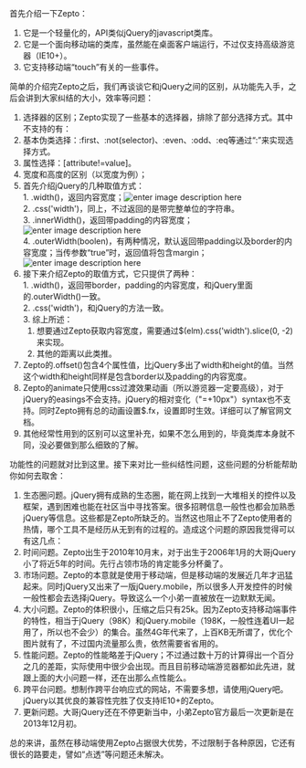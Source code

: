 首先介绍一下Zepto：  
1. 它是一个轻量化的，API类似jQuery的javascript类库。  
2. 它是一个面向移动端的类库，虽然能在桌面客户端运行，不过仅支持高级游览器（IE10+）。  
3. 它支持移动端“touch”有关的一些事件。  

简单的介绍完Zepto之后，我们再谈谈它和jQuery之间的区别，从功能先入手，之后会讲到大家纠结的大小，效率等问题：  
1. 选择器的区别；Zepto实现了一些基本的选择器，排除了部分选择方式。其中不支持的有：  
  1. 基本伪类选择：:first、:not(selector)、:even、:odd、:eq等通过“:”来实现选择方式。  
  2. 属性选择：[attribute!=value]。  
2. 宽度和高度的区别（以宽度为例）；  
  1. 首先介绍jQuery的几种取值方式：  
    1. .width()，返回内容宽度；![enter image description here](http://7xi9ky.com1.z0.glb.clouddn.com/1.png)  
    2. .css('width')，同上，不过返回的是带完整单位的字符串。  
    3. .innerWidth()，返回带padding的内容宽度；![enter image description here](http://7xi9ky.com1.z0.glb.clouddn.com/2.png)  
    4. .outerWidth(boolen)，有两种情况，默认返回带padding以及border的内容宽度；当传参数“true”时，返回值将包含margin；![enter image description here](http://7xi9ky.com1.z0.glb.clouddn.com/3.png)  
  2. 接下来介绍Zepto的取值方式，它只提供了两种：  
    1. .width()，返回带border，padding的内容宽度，和jQuery里面的.outerWidth()一致。  
    2. .css('width')，和jQuery的方法一致。  
    3. 综上所述：  
      1. 想要通过Zepto获取内容宽度，需要通过$(elm).css('width').slice(0, -2)来实现。  
      2. 其他的距离以此类推。  
3. Zepto的.offset()包含4个属性值，比jQuery多出了width和height的值。当然这个width和height同样是包含border以及padding的内容宽度。  
4. Zepto的animate只使用css过渡效果动画（所以游览器一定要高级），对于jQuery的easings不会支持。jQuery的相对变化（"=+10px"）syntax也不支持。同时Zepto拥有总的动画设置$.fx，设置即时生效。详细可以了解官网文档。  
5. 其他经常性用到的区别可以这里补充，如果不怎么用到的，毕竟类库本身就不同，没必要做到那么细致的了解。  

功能性的问题就对比到这里。接下来对比一些纠结性问题，这些问题的分析能帮助你如何去取舍：  
1. 生态圈问题。jQuery拥有成熟的生态圈，能在网上找到一大堆相关的控件以及框架，遇到困难也能在社区当中寻找答案。很多招聘信息一般性也都会加熟悉jQuery等信息。这些都是Zepto所缺乏的。当然这也阻止不了Zepto使用者的热情，哪个工具不是经历从无到有的过程的。造成这个问题的原因我觉得可以有这几点：  
  1. 时间问题。Zepto出生于2010年10月末，对于出生于2006年1月的大哥jQuery小了将近5年的时间。先行占领市场的肯定能多分杯羹了。   
  2. 市场问题。Zepto的本意就是使用于移动端，但是移动端的发展近几年才迅猛起来。同时jQuery又出来了一版jQuery.mobile，所以很多人开发控件的时候一般性都会去选择jQuery。导致这么一个小弟一直被放在一边默默无闻。  
2. 大小问题。Zepto的体积很小，压缩之后只有25k。因为Zepto支持移动端事件的特性，相当于jQuery（98K）和jQuery.mobile（198K，一般性连着UI一起用了，所以也不会少）的集合。虽然4G年代来了，上百KB无所谓了，优化个图片就有了，不过国内流量那么贵，依然需要省省用的。  
3. 性能问题。Zepto的性能略差于jQuery；不过通过数十万的计算得出一个百分之几的差距，实际使用中很少会出现。而且目前移动端游览器都如此先进，就跟上面的大小问题一样，还在出那么点性能么。  
4. 跨平台问题。想制作跨平台响应式的网站，不需要多想，请使用jQuery吧。jQuery以其优良的兼容性完胜了仅支持IE10+的Zepto。  
5. 更新问题。大哥jQuery还在不停更新当中，小弟Zepto官方最后一次更新是在2013年12月初。  

总的来讲，虽然在移动端使用Zepto占据很大优势，不过限制于各种原因，它还有很长的路要走，譬如“点透”等问题还未解决。





